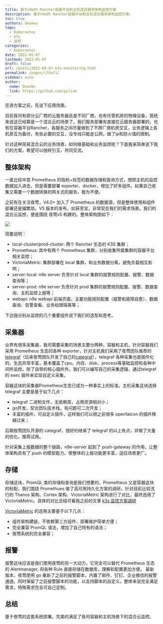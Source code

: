 ```yaml
---
title: 基于n9e的 Rancher容器平台和主机混合服务架构监控方案
description: 基于n9e的 Rancher容器平台和主机混合服务架构监控方案。
toc: true
authors: deanwu
tags: 
  - Kubernetes
  - k3s
  - 监控
categories: 
  - Kubernetes
date: 2022-05-07
lastmod: 2022-05-07
draft: false
url: /posts/2022-05-07-k3s-monitoring.html
permalink: /pages/c76af1/
sidebar: auto
author: 
  name: DeanWu
  link: https://github.com/pylixm
---
```


在讲方案之前，先说下应用场景。

目前我司有部分云厂商的云服务器且是不同厂商，也有托管机房的物理设备，笼统来说这已经算是一个混合云的场景了。我们服务部署有直接在云服务器部署的，也有在容器平台Rancher，各服务之间尽量做到了不跨厂商机房交互，业务逻辑上各机房互为备份，有些必要的交互，没专线只能走公网，做了ip和防火墙的限制。

针对这种简易混合云的业务场景，如何做基础和业务监控呢？下面我来简单说下我们的方案，希望可以抛砖引玉，共同交流。

## 整体架构

一直比较中意 Prometheus 的指标+标签的数据存储和查询方式，想把主机的监控数据加入进去，但是需要部署 exporter、docker，增加了好多组件。如果自己收集又需要一个数据转换的网关式的服务，极为不便。

之前有在关注夜莺，V4.0+ 加入了 Prometheus 的数据源，但是整体使用和组件部署还是偏繁琐。V5 版本的发布，如获至宝，非常契合我们的需求场景。我们的混合云监控，便是围绕 夜莺v5 构建的。整体架构图如下：

![](/imgs/k8s/monitor-arch.png)

简要说明：
- local-cluster/prod-cluster: 两个 Rancher 生态的 K3S 集群；
- Prometheus: 其中有两个 Prometheus 集群，分别收集所属集群的容器平台相关监控；
- VictoriaMetric: 集群部署在 local 集群，和业务数据分离，避免负载相互影响；
- server-local: n9e server 负责针对 local 集群的报警规则配置、报警、数据查询等；
- server-prod: n9e server 负责针对 prod 集群的报警规则配置、报警、数据查询、主机监控上报等；
- webapi: n9e webapi 前端页面，主要功能规则配置（报警和故障自愈）、数据查询、告警查看、业务权限隔离等；

下边我分别从监控的几个重要组件说下我们的选型和思考。

## 采集器 

业界有很多采集器，我司需要采集的场景主要分两种，容器和主机，针对容器我们采用 Prometheus 生态的各种 exporter，针对主机我们采用了夜莺团队推荐的 [telegraf](https://docs.influxdata.com/telegraf/v1.23/)（后来夜莺团队开发了自己的[categraf](https://n9e.github.io/docs/agent/categraf/)），telegraf 各种采集也是插件化的，生态异常丰富，基本覆盖了cpu、内存、disk、process等基础监控和各种中间件监控。除了自带的核心插件外，我们可以编写自己的采集逻辑，通过telegraf 的 exec 插件来实现自定义采集。

容器这块的采集器Prometheus生态已成为一种事实上的标准。主机采集这块选择 telegraf 主要是基于如下几点：
- telegraf 二进制文件，无依赖库，占用资源相对小；
- go开发，契合团队技术栈，有问题可二次开发；
- 丰富的插件，可自定义插件，这样我们可以把之前很多 openfalcon 的插件移植过来；

后期夜莺团队开源的 categraf，很好的继承了 telegraf 的以上有点，并做了大量的优化，推荐试用。

针对采集上报数据的整个链路，n9e-server 起到了 push-gateway 的作用，让整体架构具有了 push 的模型能力。使整体的上报功能更丰富，适应场景更广。

## 存储 

存储这块，PromQL 类的存储和查询是我们想要的，Prometheus 又是容器这块的标配，我们围绕 Promethues 做了高可用持久化方案的调研，针对目前比较流行的 Thanos 架构、Cortex 架构、VictoriaMetric 架构进行了对比，最终选用了 VictoriaMetric。具体的对比总结可看我之前的文章 [k3s 监控方案调研](https://pylixm.top/posts/2022-03-02-k3s-monitoring.html#%E6%95%B0%E6%8D%AE%E5%AD%98%E5%82%A8)

[VictoriaMetric](https://docs.victoriametrics.com/) 的选用主要基于以下几点：
- 组件架构建链，不依赖第三方组件，部署维护简单方便；
- 完全兼容 PromQL 语法，增加了自己特有的语法；
- 夜莺系统的完全兼容；


## 报警 

报警这块应该是我们使用夜莺的另一大动力，它完全可以替代 Prometheus 生态的 Alertmanager, 将各种 Rule 直接存储在数据库，理解和配置更加方便。 最新版本，夜莺使用 go 重新了之前的报警脚本，内置了邮件、钉钉、企业微信的报警通道。同时保留了之前报警脚本的功能，以支持脚本的自定义。整体来说完全满足需求，特殊需求完全可自己定制。


## 总结

基于夜莺的这套系统部署，完美的满足了我司容器和主机场景下的混合云监控。
